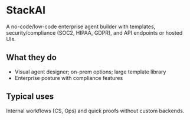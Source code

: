 # StackAI

A no-code/low-code enterprise agent builder with templates, security/compliance (SOC2, HIPAA, GDPR), and API endpoints or hosted UIs.

## What they do
- Visual agent designer; on-prem options; large template library
- Enterprise posture with compliance features

## Typical uses
Internal workflows (CS, Ops) and quick proofs without custom backends.
